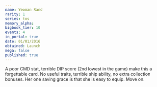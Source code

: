 ```yaml
---
name: Yeoman Rand
rarity: 1
series: tos
memory_alpha:
bigbook_tier: 10
events: 4
in_portal: true
date: 01/01/2016
obtained: Launch
mega: false
published: true
---
```


A poor CMD stat, terrible DIP score (2nd lowest in the game) make this a forgettable card. No useful traits, terrible ship ability, no extra collection bonuses. Her one saving grace is that she is easy to equip. Move on.

